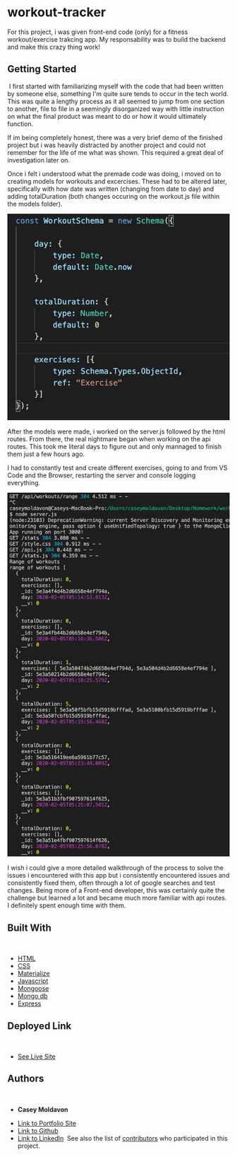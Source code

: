# workout-tracker

For this project, i was given front-end code (only) for a fitness workout/exercise trakcing app. My responsability was to build the backend and make this crazy thing work!
​
## Getting Started
​
I first started with familiarizing myself with the code that had been written by someone else, something I'm quite sure tends to occur in the tech world. This was quite a lengthy process as it all seemed to jump from one section to another, file to file in a seemingly disorganized way with little instruction on what the final product was meant to do or how it would ultimately function.

If im being completely honest, there was a very brief demo of the finished project but i was heavily distracted by another project and could not remember for the life of me what was shown. This required a great deal of investigation later on.

Once i felt i understood what the premade code was doing, i moved on to creating models for workouts and excercises. These had to be altered later, specifically with how date was written (changing from date to day) and adding totalDuration (both changes occuring on the workout.js file within the models folder).

![image](/public/images/workout-model.png)


After the models were made, i worked on the server.js followed by the html routes. From there, the real nightmare began when working on the api routes. This took me literal days to figure out and only mannaged to finish them just a few hours ago.

I had to constantly test and create different exercises, going to and from VS Code and the Browser, restarting the server and console logging everything.

![image](/public/images/console-logging.png)

I wish i could give a more detailed walkthrough of the process to solve the issues i encountered with this app but i consistently encountered issues and consistently fixed them, often through a lot of google searches and test changes. Being more of a Front-end developer, this was certainly quite the challenge but learned a lot and became much more familiar with api routes. I definitely spent enough time with them.



## Built With
​
* [HTML](https://developer.mozilla.org/en-US/docs/Web/HTML)
* [CSS](https://developer.mozilla.org/en-US/docs/Web/CSS)
* [Materialize](https://materializecss.com/)
* [Javascript](https://developer.mozilla.org/en-US/docs/Web/JavaScript)
* [Mongoose](https://mongoosejs.com/)
* [Mongo db](https://www.mongodb.com/)
* [Express](https://expressjs.com/)
​
## Deployed Link
​
* [See Live Site]()
​
​
## Authors
​
* **Casey Moldavon** 
​
- [Link to Portfolio Site](https://casey-moldavon.github.io/updated-portfolio-2/)
- [Link to Github](https://github.com/casey-moldavon/workout-tracker)
- [Link to LinkedIn](https://www.linkedin.com/in/casey-moldavon-442a1761/)
​
See also the list of [contributors](https://github.com/your/project/contributors) who participated in this project.
